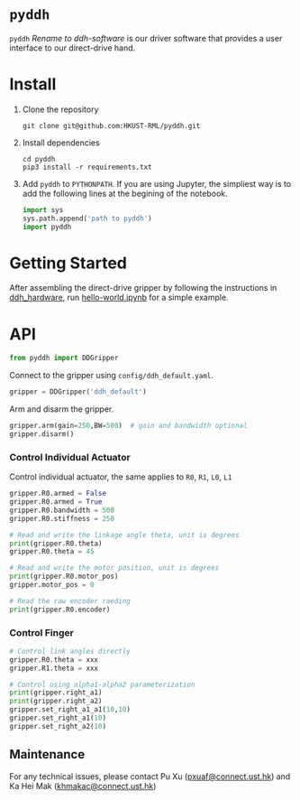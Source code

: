 # `pyddh`

`pyddh` *Rename to ddh-software* is our driver software that provides a user interface to our direct-drive hand.



# Install

1. Clone the repository

   ```shell
   git clone git@github.com:HKUST-RML/pyddh.git
   ```

2. Install dependencies

   ```shell
   cd pyddh
   pip3 install -r requirements.txt
   ```

3. Add `pyddh` to `PYTHONPATH`. If you are using Jupyter, the simpliest way is to add the following lines at the begining of the notebook.

   ```python
   import sys
   sys.path.append('path to pyddh')
   import pyddh
   ```



# Getting Started

After assembling the direct-drive gripper by following the instructions in [ddh_hardware](https://github.com/HKUST-RML/ddh_hardware), run [hello-world.ipynb](https://github.com/HKUST-RML/pyddh/blob/master/examples/hello-world.ipynb) for a simple example.


# API

```python
from pyddh import DDGripper
```

Connect to the gripper using `config/ddh_default.yaml`.

```python
gripper = DDGripper('ddh_default')
```

Arm and disarm the gripper.

```python
gripper.arm(gain=250,BW=500)  # gain and bandwidth optional
gripper.disarm()
```



### Control Individual Actuator

Control individual actuator, the same applies to `R0`, `R1`, `L0`, `L1`

```python
gripper.R0.armed = False
gripper.R0.armed = True
gripper.R0.bandwidth = 500
gripper.R0.stiffness = 250

# Read and write the linkage angle theta, unit is degrees
print(gripper.R0.theta)
gripper.R0.theta = 45

# Read and write the motor position, unit is degrees
print(gripper.R0.motor_pos)
gripper.motor_pos = 0

# Read the raw encoder raeding
print(gripper.R0.encoder)
```



### Control Finger

```python
# Control link angles directly
gripper.R0.theta = xxx
gripper.R1.theta = xxx

# Control using alpha1-alpha2 parameterization
print(gripper.right_a1)
print(gripper.right_a2)
gripper.set_right_a1_a1(10,10)
gripper.set_right_a1(10)
gripper.set_right_a2(10)
```



## Maintenance
For any technical issues, please contact Pu Xu (pxuaf@connect.ust.hk) and Ka Hei Mak (khmakac@connect.ust.hk)
